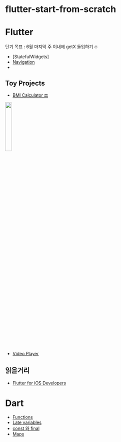 # flutter-start-from-scratch

# Flutter
단기 목표 : 6월 마지막 주 이내에 getX 돌입하기 🔥
- [StatefulWidgets]
- [Navigation](https://marsh-flavor-e1c.notion.site/Navigation-29227e83c7604ab0a05fa225a05f209b)
- 
## Toy Projects
- [BMI Calculator ⚖️](https://github.com/Woozzang/flutter-start-from-scratch/tree/main/flutter/toy-projects/bmi_calculator)
<img src="https://user-images.githubusercontent.com/70905219/170302310-39646591-7cb7-4ef5-9894-20358f2be4b6.png" width= "20%">

- [Video Player](https://marsh-flavor-e1c.notion.site/cf05e2facd524acab75bc7683f405537)

## 읽을거리
- [Flutter for iOS Developers](https://docs.flutter.dev/get-started/flutter-for/ios-devs)

# Dart
- [Functions](https://github.com/Woozzang/flutter-start-from-scratch/issues/2)
- [Late variables](https://github.com/Woozzang/flutter-start-from-scratch/issues/4)
- [const 와 final](https://github.com/Woozzang/flutter-start-from-scratch/issues/3)
- [Maps](https://github.com/Woozzang/flutter-start-from-scratch/issues/5)
